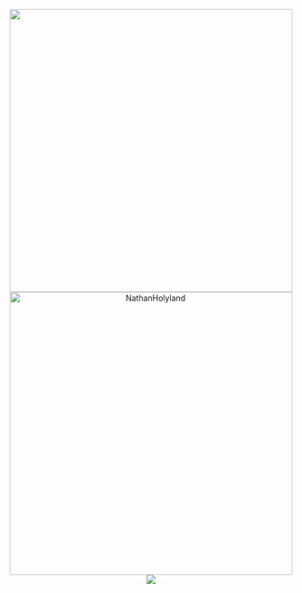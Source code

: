 
<p align="center">
	<a href="https://github.com/NathanHolyland">
<!--
		 <img height="180em" width="400em" align="center" src="https://github-readme-stats.vercel.app/api?username=NathanHolyland&show_icons=true&locale=en&theme=dark&include_all_commits=true&count_private=true" alt="NathanHolyland"/>
-->
		<img width="500em" align="center" src="http://github-readme-streak-stats.herokuapp.com?user=NathanHolyland&theme=dark&hide_border=false&date_format=M%20j%5B%2C%20Y%5D&fire=DD2727" />
		  <img width="500em" align="center" src="https://github-readme-stats.vercel.app/api/top-langs?username=NathanHolyland&show_icons=true&locale=en&layout=compact&langs_count=8&theme=dark" alt="NathanHolyland"/>
		  	<img align="center" src="https://visitor-badge.glitch.me/badge?page_id=NathanHolyland/NathanHolyland" />
	</a>
</p>
